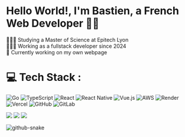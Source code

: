 
# Hello World!, I'm Bastien, a French Web Developer 👋🏼
👨🏼‍🎓 Studying a Master of Science at Epitech Lyon<br>👨🏼‍💻 Working as a fullstack developer since 2024<br> 🛜 Currently working on my own webpage<br></i>

# 💻 Tech Stack :
![Go](https://img.shields.io/badge/go-%2300ADD8.svg?style=for-the-badge&logo=go&logoColor=white)
![TypeScript](https://img.shields.io/badge/typescript-%23007ACC.svg?style=for-the-badge&logo=typescript&logoColor=white)
![React](https://img.shields.io/badge/react-%2320232a.svg?style=for-the-badge&logo=react&logoColor=%2361DAFB) 
![React Native](https://img.shields.io/badge/react_native-%2320232a.svg?style=for-the-badge&logo=react&logoColor=%2361DAFB) 
![Vue.js](https://img.shields.io/badge/vue.js-%2335495e.svg?style=for-the-badge&logo=vuedotjs&logoColor=%234FC08D) 
![AWS](https://img.shields.io/badge/AWS-%23FF9900.svg?style=for-the-badge&logo=amazon-aws&logoColor=white) 
![Render](https://img.shields.io/badge/Render-%2320232a.svg?style=for-the-badge&logo=render&logoColor=white) 
![Vercel](https://img.shields.io/badge/vercel-%23000000.svg?style=for-the-badge&logo=vercel&logoColor=white) 
![GitHub](https://img.shields.io/badge/github-%23121011.svg?style=for-the-badge&logo=github&logoColor=white) 
![GitLab](https://img.shields.io/badge/gitlab-%23FF9900.svg?style=for-the-badge&logo=gitlab&logoColor=white)

![](https://github-readme-stats.vercel.app/api?username=bastctt&theme=default_repocard&hide_border=false&include_all_commits=true&count_private=true) 
![](https://nirzak-streak-stats.vercel.app/?user=bastctt&theme=default_repocard&hide_border=false) 
![](https://github-readme-stats.vercel.app/api/top-langs/?username=bastctt&theme=default_repocard&hide_border=false&include_all_commits=true&count_private=true&layout=compact)

<picture>
  <source media="(prefers-color-scheme: dark)" srcset="https://raw.githubusercontent.com/bastctt/bastctt/output/github-snake-dark.svg" />
  <source media="(prefers-color-scheme: light)" srcset="https://raw.githubusercontent.com/bastctt/bastctt/output/github-snake.svg" />
  <img alt="github-snake" src="https://raw.githubusercontent.com/bastctt/bastctt/output/github-snake.svg" />
</picture>
